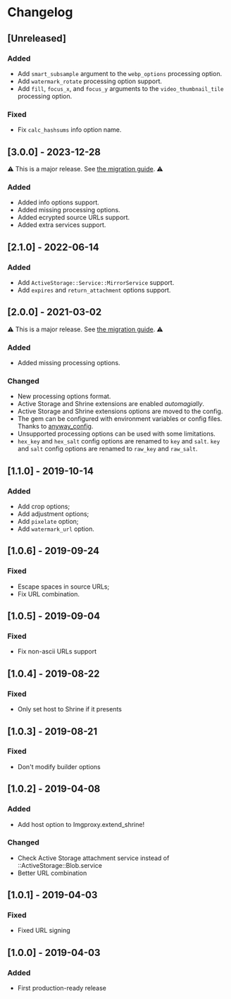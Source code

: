 <!--
# @title Changelog
-->
# Changelog

## [Unreleased]
### Added
- Add `smart_subsample` argument to the `webp_options` processing option.
- Add `watermark_rotate` processing option support.
- Add `fill`, `focus_x`, and `focus_y` arguments to the `video_thumbnail_tile` processing option.

### Fixed

- Fix `calc_hashsums` info option name.

## [3.0.0] - 2023-12-28

⚠️ This is a major release. See [the migration guide](https://github.com/imgproxy/imgproxy.rb/blob/master/UPGRADE.md). ⚠️

### Added
- Added info options support.
- Added missing processing options.
- Added ecrypted source URLs support.
- Added extra services support.

## [2.1.0] - 2022-06-14
### Added
- Add `ActiveStorage::Service::MirrorService` support.
- Add `expires` and `return_attachment` options support.

## [2.0.0] - 2021-03-02

⚠️ This is a major release. See [the migration guide](https://github.com/imgproxy/imgproxy.rb/blob/master/UPGRADE.md). ⚠️

### Added
- Added missing processing options.

### Changed
- New processing options format.
- Active Storage and Shrine extensions are enabled _automagially_.
- Active Storage and Shrine extensions options are moved to the config.
- The gem can be configured with environment variables or config files. Thanks to [anyway_config](https://github.com/palkan/anyway_config).
- Unsupported processing options can be used with some limitations.
- `hex_key` and `hex_salt` config options are renamed to `key` and `salt`. `key` and `salt` config options are renamed to `raw_key` and `raw_salt`.

## [1.1.0] - 2019-10-14
### Added
- Add crop options;
- Add adjustment options;
- Add `pixelate` option;
- Add `watermark_url` option.

## [1.0.6] - 2019-09-24
### Fixed
- Escape spaces in source URLs;
- Fix URL combination.

## [1.0.5] - 2019-09-04
### Fixed
- Fix non-ascii URLs support

## [1.0.4] - 2019-08-22
### Fixed
- Only set host to Shrine if it presents

## [1.0.3] - 2019-08-21
### Fixed
- Don't modify builder options

## [1.0.2] - 2019-04-08
### Added
- Add host option to Imgproxy.extend_shrine!

### Changed
- Check Active Storage attachment service instead of ::ActiveStorage::Blob.service
- Better URL combination

## [1.0.1] - 2019-04-03
### Fixed
- Fixed URL signing

## [1.0.0] - 2019-04-03
### Added
- First production-ready release

